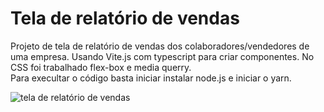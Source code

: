 # Tela de relatório de vendas

Projeto de tela de relatório de vendas dos colaboradores/vendedores de uma empresa. Usando Vite.js com typescript para criar componentes. No CSS foi trabalhado flex-box  e media querry.  
Para execultar o código basta iniciar instalar node.js e iniciar o yarn.


![tela de relatório de vendas](https://github.com/dangabinio/tela-relatorio-de-vendas/blob/main/tela%20do%20relat%C3%B3rio%20de%20vendas.jpg)
